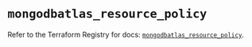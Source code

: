 # `mongodbatlas_resource_policy`

Refer to the Terraform Registry for docs: [`mongodbatlas_resource_policy`](https://registry.terraform.io/providers/mongodb/mongodbatlas/1.41.0/docs/resources/resource_policy).
